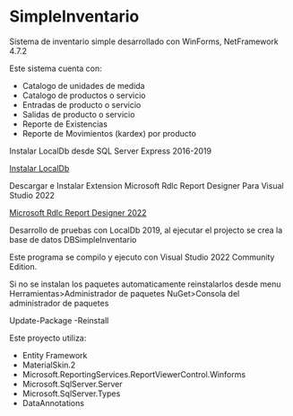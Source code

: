 # SimpleInventario
Sistema de inventario simple desarrollado con WinForms, NetFramework 4.7.2

Este sistema cuenta con: 
+ Catalogo de unidades de medida
+ Catalogo de productos o servicio
+ Entradas de producto o servicio
+ Salidas de producto o servicio
+ Reporte de Existencias
+ Reporte de Movimientos (kardex) por producto

Instalar LocalDb desde SQL Server Express 2016-2019

[Instalar LocalDb](https://learn.microsoft.com/es-es/sql/database-engine/configure-windows/sql-server-express-localdb?view=sql-server-ver16#installation-media)

Descargar e Instalar Extension Microsoft Rdlc Report Designer Para Visual Studio 2022 

[Microsoft Rdlc Report Designer 2022](https://marketplace.visualstudio.com/items?itemName=ProBITools.MicrosoftRdlcReportDesignerforVisualStudio2022)

Desarrollo de pruebas con LocalDb 2019, al ejecutar el projecto se crea la base de datos DBSimpleInventario


Este programa se compilo y ejecuto con Visual Studio 2022 Community Edition.

Si no se instalan los paquetes automaticamente reinstalarlos desde menu
Herramientas>Administrador de paquetes NuGet>Consola del administrador de paquetes

Update-Package -Reinstall


Este proyecto utiliza:
+ Entity Framework
+ MaterialSkin.2
+ Microsoft.ReportingServices.ReportViewerControl.Winforms
+ Microsoft.SqlServer.Server
+ Microsoft.SqlServer.Types
+ DataAnnotations